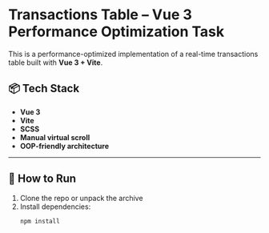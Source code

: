 # Transactions Table – Vue 3 Performance Optimization Task

This is a performance-optimized implementation of a real-time transactions table built with **Vue 3 + Vite**.

## 📦 Tech Stack

- **Vue 3**
- **Vite**
- **SCSS** 
- **Manual virtual scroll**
- **OOP-friendly architecture**

---

## 🚀 How to Run

1. Clone the repo or unpack the archive
2. Install dependencies:
   ```bash
   npm install